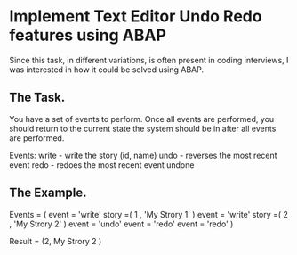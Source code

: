 # Implement Text Editor Undo Redo features using ABAP

Since this task, in different variations, is often present in coding interviews, I was interested in how it could be solved using ABAP.

## The Task. 

You have a set of events to perform. Once all events are performed, you should return to the current state the system should be in after all events are performed.

Events:
write - write the story (id, name) 
undo - reverses the most recent event
redo - redoes the most recent event undone 

## The Example.

Events = ( event = 'write' story =( 1 , 'My Strory 1'  )
		 event = 'write' story =( 2 , 'My Strory 2'  )
 		 event = 'undo'
 		 event = 'redo'
		 event = 'redo' )

Result = (2, My Strory 2 )
